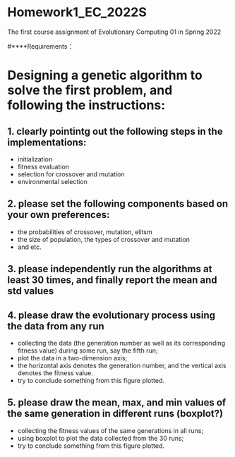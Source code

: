 # Homework1_EC_2022S
The first course assignment of Evolutionary Computing 01 in Spring 2022

#****Requirements：
# Designing a genetic algorithm to solve the first problem, and following the instructions:
## 1. clearly pointintg out the following steps in the implementations:
- initialization
- fitness evaluation
- selection for crossover and mutation
- environmental selection

## 2. please set the following components based on your own preferences:
- the probabilities of crossover, mutation, elitsm
- the size of population, the types of crossover and mutation
- and etc.

## 3. please independently run the algorithms at least 30 times, and finally report the mean and std values

## 4. please draw the evolutionary process using the data from any run
 - collecting the data (the generation number as well as its corresponding fitness value) during some run, say the fifth run;
 - plot the data in a two-dimension axis;
 - the horizontal axis denotes the generation number, and the vertical axis denotes the fitness value.
 - try to conclude something from this figure plotted.
 
## 5. please draw the mean, max, and min values of the same generation in different runs (boxplot?)
 - collecting the fitness values of the same generations in all runs;
 - using boxplot to plot the data collected from the 30 runs;
 - try to conclude something from this figure plotted.
